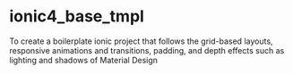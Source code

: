 # ionic4_base_tmpl
To create a boilerplate ionic project that follows the grid-based layouts, responsive animations and transitions, padding, and depth effects such as lighting and shadows of Material Design
